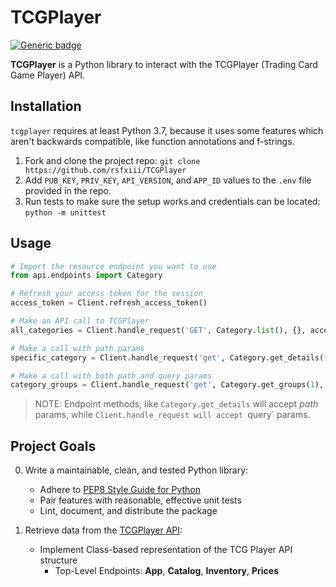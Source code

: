# TCGPlayer

[![Generic badge](https://img.shields.io/badge/Python-3.7-COLOR.svg)](https://shields.io/)

**TCGPlayer** is a Python library to interact with the TCGPlayer (Trading Card Game Player) API.

## Installation

`tcgplayer` requires at least Python 3.7, because it  uses some features which aren't backwards compatible, like function annotations and f-strings.

1. Fork and clone the project repo: `git clone https://github.com/rsfxiii/TCGPlayer`
2. Add `PUB_KEY`, `PRIV_KEY`, `API_VERSION`, and `APP_ID` values to the `.env` file provided in the repo.
3. Run tests to make sure the setup works and credentials can be located: `python -m unittest`

## Usage

```python
# Import the resource endpoint you want to use
from api.endpoints import Category

# Refresh your access token for the session
access_token = Client.refresh_access_token()

# Make an API call to TCGPlayer
all_categories = Client.handle_request('GET', Category.list(), {}, access_token)

# Make a call with path params
specific_category = Client.handle_request('get', Category.get_details(1), {}, access_token)

# Make a call with both path and query params
category_groups = Client.handle_request('get', Category.get_groups(1), {'limit': 10, 'offset': 4}, access_token)
```

> NOTE: Endpoint methods, like `Category.get_details` will accept *path* params, while `Client.handle_request will accept `query` params.

## Project Goals

0. Write a maintainable, clean, and tested Python library:
    * Adhere to [PEP8 Style Guide for Python](https://www.python.org/dev/peps/pep-0008/)
    * Pair features with reasonable, effective unit tests
    * Lint, document, and distribute the package

1. Retrieve data from the [TCGPlayer API](https://docs.tcgplayer.com/docs):
    * Implement Class-based representation of the TCG Player API structure
      * Top-Level Endpoints: **App**, **Catalog**, **Inventory**, **Prices**

